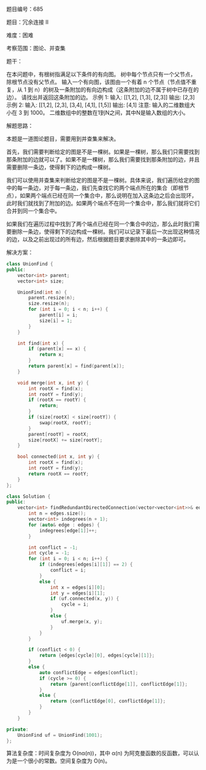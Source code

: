 题目编号：685

题目：冗余连接 II

难度：困难

考察范围：图论、并查集

题干：

在本问题中，有根树指满足以下条件的有向图。
树中每个节点只有一个父节点，除根节点没有父节点。
输入一个有向图，该图由一个有着 n 个节点（节点值不重复，从 1 到 n）的树及一条附加的有向边构成（这条附加的边不属于树中已存在的边）。
请找出并返回这条附加的边。
示例 1:
输入: [[1,2], [1,3], [2,3]]
输出: [2,3]
示例 2:
输入: [[1,2], [2,3], [3,4], [4,1], [1,5]]
输出: [4,1]
注意:
输入的二维数组大小在 3 到 1000。
二维数组中的整数在1到N之间，其中N是输入数组的大小。

解题思路：

本题是一道图论题目，需要用到并查集来解决。

首先，我们需要判断给定的图是不是一棵树。如果是一棵树，那么我们只需要找到那条附加的边就可以了。如果不是一棵树，那么我们需要找到那条附加的边，并且需要删除一条边，使得剩下的边构成一棵树。

我们可以使用并查集来判断给定的图是不是一棵树。具体来说，我们遍历给定的图中的每一条边，对于每一条边，我们先查找它的两个端点所在的集合（即根节点），如果两个端点已经在同一个集合中，那么说明在加入这条边之后会出现环，此时我们就找到了附加的边。如果两个端点不在同一个集合中，那么我们就将它们合并到同一个集合中。

如果我们在遍历过程中找到了两个端点已经在同一个集合中的边，那么此时我们需要删除一条边，使得剩下的边构成一棵树。我们可以记录下最后一次出现这种情况的边，以及之前出现过的所有边，然后根据题目要求删除其中的一条边即可。

解决方案：

```cpp
class UnionFind {
public:
    vector<int> parent;
    vector<int> size;

    UnionFind(int n) {
        parent.resize(n);
        size.resize(n);
        for (int i = 0; i < n; i++) {
            parent[i] = i;
            size[i] = 1;
        }
    }

    int find(int x) {
        if (parent[x] == x) {
            return x;
        }
        return parent[x] = find(parent[x]);
    }

    void merge(int x, int y) {
        int rootX = find(x);
        int rootY = find(y);
        if (rootX == rootY) {
            return;
        }
        if (size[rootX] < size[rootY]) {
            swap(rootX, rootY);
        }
        parent[rootY] = rootX;
        size[rootX] += size[rootY];
    }

    bool connected(int x, int y) {
        int rootX = find(x);
        int rootY = find(y);
        return rootX == rootY;
    }
};

class Solution {
public:
    vector<int> findRedundantDirectedConnection(vector<vector<int>>& edges) {
        int n = edges.size();
        vector<int> indegrees(n + 1);
        for (auto& edge : edges) {
            indegrees[edge[1]]++;
        }

        int conflict = -1;
        int cycle = -1;
        for (int i = 0; i < n; i++) {
            if (indegrees[edges[i][1]] == 2) {
                conflict = i;
            }
            else {
                int x = edges[i][0];
                int y = edges[i][1];
                if (uf.connected(x, y)) {
                    cycle = i;
                }
                else {
                    uf.merge(x, y);
                }
            }
        }

        if (conflict < 0) {
            return {edges[cycle][0], edges[cycle][1]};
        }
        else {
            auto conflictEdge = edges[conflict];
            if (cycle >= 0) {
                return {parent[conflictEdge[1]], conflictEdge[1]};
            }
            else {
                return {conflictEdge[0], conflictEdge[1]};
            }
        }
    }

private:
    UnionFind uf = UnionFind(1001);
};
```

算法复杂度：时间复杂度为 O(nα(n))，其中 α(n) 为阿克曼函数的反函数，可以认为是一个很小的常数。空间复杂度为 O(n)。